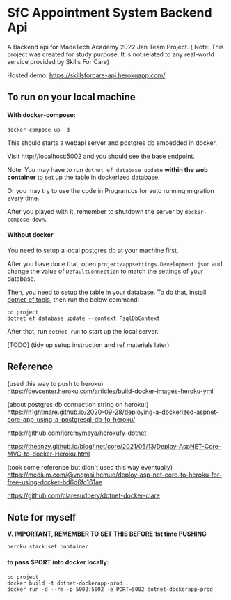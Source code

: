# SfC Appointment System Backend Api

A Backend api for MadeTech Academy 2022 Jan Team Project.
( Note: This project was created for study purpose. It is not related to any real-world service provided by Skills For Care)

Hosted demo: https://skillsforcare-api.herokuapp.com/

## To run on your local machine

#### With docker-compose:
```
docker-compose up -d
```
This should starts a webapi server and postgres db embedded in docker.

Visit http://localhost:5002 and you should see the base endpoint.

Note: You may have to run `dotnet ef database update` **within the web container** to set up the table in dockerized database.

Or you may try to use the code in Program.cs for auto running migration every time.

After you played with it, remember to shutdown the server by `docker-compose down`.

#### Without docker

You need to setup a local postgres db at your machine first.

After you have done that, open `project/appsettings.Development.json` and change the value of `DefaultConnection` to match the settings of your database.

Then, you need to setup the table in your database.
To do that, install [dotnet-ef tools](https://docs.microsoft.com/en-us/ef/core/cli/dotnet), then run the below command:

```shell
cd project
dotnet ef database update --context PsqlDbContext 
```

After that, run `dotnet run` to start up the local server.





[TODO]
(tidy up setup instruction and ref materials later)


## Reference

(used this way to push to heroku)
https://devcenter.heroku.com/articles/build-docker-images-heroku-yml


(about postgres db connection string on heroku:)
https://n1ghtmare.github.io/2020-09-28/deploying-a-dockerized-aspnet-core-app-using-a-postgresql-db-to-heroku/

https://github.com/jeremymaya/herokufy-dotnet

https://theanzy.github.io/blog/.net/core/2021/05/13/Deploy-AspNET-Core-MVC-to-docker-Heroku.html


(took some reference but didn't used this way eventually)
https://medium.com/@vnqmai.hcmue/deploy-asp-net-core-to-heroku-for-free-using-docker-bd6d6fc161ae

https://github.com/claresudbery/dotnet-docker-clare

## Note for myself

**V. IMPORTANT, REMEMBER TO SET THIS BEFORE 1st time PUSHING**
```shell
heroku stack:set container
```

#### to pass $PORT into docker locally:
```shell
cd project
docker build -t dotnet-dockerapp-prod .
docker run -d --rm -p 5002:5002 -e PORT=5002 dotnet-dockerapp-prod
```

